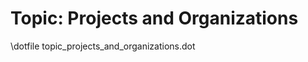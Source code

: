Topic: Projects and Organizations
=================================

\dotfile topic_projects_and_organizations.dot